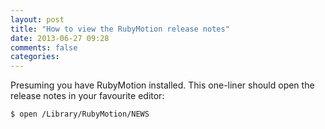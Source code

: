 ```yaml
---
layout: post
title: "How to view the RubyMotion release notes"
date: 2013-06-27 09:28
comments: false
categories: 
---
```

Presuming you have RubyMotion installed. This one-liner should open the release
notes in your favourite editor:

    $ open /Library/RubyMotion/NEWS